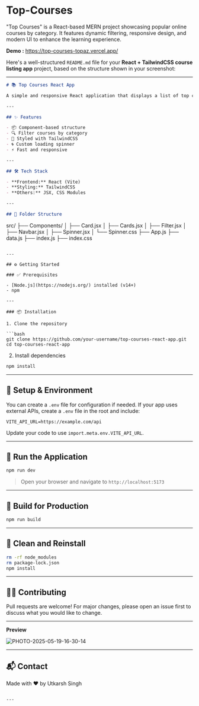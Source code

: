 # Top-Courses
 "Top Courses" is a React-based MERN project showcasing popular online courses by category. It features dynamic filtering, responsive design, and modern UI to enhance the learning experience.
 
**Demo :** https://top-courses-topaz.vercel.app/

Here's a well-structured `README.md` file for your **React + TailwindCSS course listing app** project, based on the structure shown in your screenshot:

---

```markdown
# 📚 Top Courses React App

A simple and responsive React application that displays a list of top courses with filtering capabilities. Built using **React**, **TailwindCSS**, and component-based architecture.

---

## ✨ Features

- 📦 Component-based structure
- 🔍 Filter courses by category
- 🎨 Styled with TailwindCSS
- 🌀 Custom loading spinner
- ⚡ Fast and responsive

---

## 🛠️ Tech Stack

- **Frontend:** React (Vite)
- **Styling:** TailwindCSS
- **Others:** JSX, CSS Modules

---

## 📁 Folder Structure

```

src/
├── Components/
│   ├── Card.jsx
│   ├── Cards.jsx
│   ├── Filter.jsx
│   ├── Navbar.jsx
│   ├── Spinner.jsx
│   └── Spinner.css
├── App.js
├── data.js
├── index.js
├── index.css

````

---

## ⚙️ Getting Started

### ✅ Prerequisites

- [Node.js](https://nodejs.org/) installed (v14+)
- npm 

---

### 📦 Installation

1. Clone the repository

```bash
git clone https://github.com/your-username/top-courses-react-app.git
cd top-courses-react-app
````

2. Install dependencies

```bash
npm install

```

---

## 🔧 Setup & Environment

You can create a `.env` file for configuration if needed. If your app uses external APIs, create a `.env` file in the root and include:

```
VITE_API_URL=https://example.com/api
```

Update your code to use `import.meta.env.VITE_API_URL`.

---

## 🚀 Run the Application

```bash
npm run dev

```

> Open your browser and navigate to `http://localhost:5173`

---

## 🧪 Build for Production

```bash
npm run build

```

---

## 🧹 Clean and Reinstall

```bash
rm -rf node_modules
rm package-lock.json
npm install
```

---

## 🙋‍♂️ Contributing

Pull requests are welcome! For major changes, please open an issue first to discuss what you would like to change.

---

**Preview**

![PHOTO-2025-05-19-16-30-14](https://github.com/user-attachments/assets/9d853928-d871-4d29-9bcf-1caa78492066)


---

## 📬 Contact

Made with ❤️ by Utkarsh Singh 

```

---

